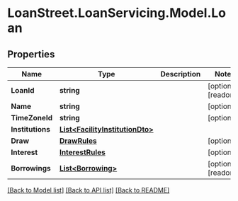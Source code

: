 # LoanStreet.LoanServicing.Model.Loan
## Properties

Name | Type | Description | Notes
------------ | ------------- | ------------- | -------------
**LoanId** | **string** |  | [optional] [readonly] 
**Name** | **string** |  | [optional] 
**TimeZoneId** | **string** |  | [optional] 
**Institutions** | [**List&lt;FacilityInstitutionDto&gt;**](FacilityInstitutionDto.md) |  | 
**Draw** | [**DrawRules**](DrawRules.md) |  | [optional] 
**Interest** | [**InterestRules**](InterestRules.md) |  | [optional] 
**Borrowings** | [**List&lt;Borrowing&gt;**](Borrowing.md) |  | [optional] [readonly] 

[[Back to Model list]](../README.md#documentation-for-models) [[Back to API list]](../README.md#documentation-for-api-endpoints) [[Back to README]](../README.md)

